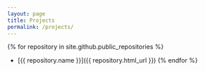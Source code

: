 ```yaml
---
layout: page
title: Projects
permalink: /projects/
---
```


{% for repository in site.github.public_repositories %}
  * [{{ repository.name }}]({{ repository.html_url }})
{% endfor %}